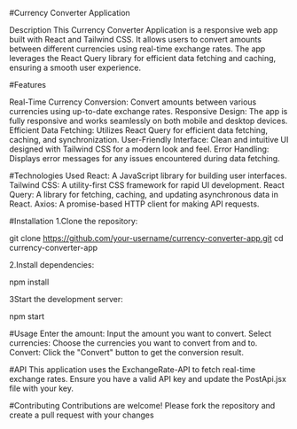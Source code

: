 
#Currency Converter Application

Description
This Currency Converter Application is a responsive web app built with React and Tailwind CSS. It allows users to convert amounts between different currencies using real-time exchange rates. The app leverages the React Query library for efficient data fetching and caching, ensuring a smooth user experience.

#Features

Real-Time Currency Conversion: Convert amounts between various currencies using up-to-date exchange rates.
Responsive Design: The app is fully responsive and works seamlessly on both mobile and desktop devices.
Efficient Data Fetching: Utilizes React Query for efficient data fetching, caching, and synchronization.
User-Friendly Interface: Clean and intuitive UI designed with Tailwind CSS for a modern look and feel.
Error Handling: Displays error messages for any issues encountered during data fetching.

#Technologies Used
React: A JavaScript library for building user interfaces.
Tailwind CSS: A utility-first CSS framework for rapid UI development.
React Query: A library for fetching, caching, and updating asynchronous data in React.
Axios: A promise-based HTTP client for making API requests.

#Installation
1.Clone the repository:

git clone https://github.com/your-username/currency-converter-app.git
cd currency-converter-app

2.Install dependencies:

npm install

3Start the development server:

npm start

#Usage
Enter the amount: Input the amount you want to convert.
Select currencies: Choose the currencies you want to convert from and to.
Convert: Click the "Convert" button to get the conversion result.

#API
This application uses the ExchangeRate-API to fetch real-time exchange rates. Ensure you have a valid API key and update the PostApi.jsx file with your key.

#Contributing
Contributions are welcome! Please fork the repository and create a pull request with your changes

